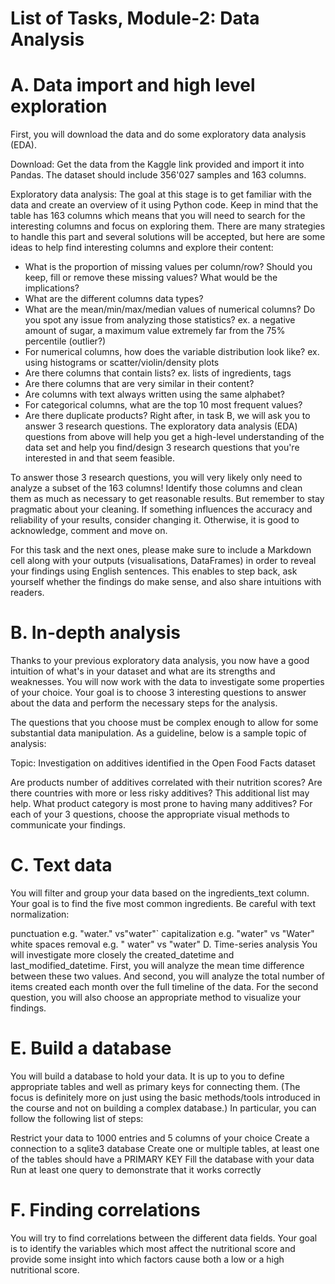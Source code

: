 
# List of Tasks, Module-2: Data Analysis

# A. Data import and high level exploration
First, you will download the data and do some exploratory data analysis (EDA).

Download: Get the data from the Kaggle link provided and import it into Pandas. The dataset should include 356'027 samples and 163 columns.

Exploratory data analysis: The goal at this stage is to get familiar with the data and create an overview of it using Python code. Keep in mind that the table has 163 columns which means that you will need to search for the interesting columns and focus on exploring them. There are many strategies to handle this part and several solutions will be accepted, but here are some ideas to help find interesting columns and explore their content:

 - What is the proportion of missing values per column/row? Should you keep, fill or remove these missing values? What would be the implications?
 - What are the different columns data types?
 - What are the mean/min/max/median values of numerical columns? Do you spot any issue from analyzing those statistics? ex. a negative amount of sugar, a maximum value extremely far from the 75% percentile (outlier?)
 - For numerical columns, how does the variable distribution look like? ex. using histograms or scatter/violin/density plots
 - Are there columns that contain lists? ex. lists of ingredients, tags
 - Are there columns that are very similar in their content?
 - Are columns with text always written using the same alphabet?
 - For categorical columns, what are the top 10 most frequent values?
 - Are there duplicate products?
Right after, in task B, we will ask you to answer 3 research questions. The exploratory data analysis (EDA) questions from above will help you get a high-level understanding of the data set and help you find/design 3 research questions that you're interested in and that seem feasible.

To answer those 3 research questions, you will very likely only need to analyze a subset of the 163 columns! Identify those columns and clean them as much as necessary to get reasonable results. But remember to stay pragmatic about your cleaning. If something influences the accuracy and reliability of your results, consider changing it. Otherwise, it is good to acknowledge, comment and move on.

For this task and the next ones, please make sure to include a Markdown cell along with your outputs (visualisations, DataFrames) in order to reveal your findings using English sentences. This enables to step back, ask yourself whether the findings do make sense, and also share intuitions with readers.

# B. In-depth analysis
Thanks to your previous exploratory data analysis, you now have a good intuition of what's in your dataset and what are its strengths and weaknesses. You will now work with the data to investigate some properties of your choice. Your goal is to choose 3 interesting questions to answer about the data and perform the necessary steps for the analysis.

The questions that you choose must be complex enough to allow for some substantial data manipulation. As a guideline, below is a sample topic of analysis:

Topic: Investigation on additives identified in the Open Food Facts dataset

Are products number of additives correlated with their nutrition scores?
Are there countries with more or less risky additives? This additional list may help.
What product category is most prone to having many additives?
For each of your 3 questions, choose the appropriate visual methods to communicate your findings.

# C. Text data
You will filter and group your data based on the ingredients_text column. Your goal is to find the five most common ingredients. Be careful with text normalization:

punctuation e.g. "water." vs"water"`
capitalization e.g. "water" vs "Water"
white spaces removal e.g. " water" vs "water"
D. Time-series analysis
You will investigate more closely the created_datetime and last_modified_datetime. First, you will analyze the mean time difference between these two values. And second, you will analyze the total number of items created each month over the full timeline of the data. For the second question, you will also choose an appropriate method to visualize your findings.

# E. Build a database
You will build a database to hold your data. It is up to you to define appropriate tables and well as primary keys for connecting them. (The focus is definitely more on just using the basic methods/tools introduced in the course and not on building a complex database.) In particular, you can follow the following list of steps:

Restrict your data to 1000 entries and 5 columns of your choice
Create a connection to a sqlite3 database
Create one or multiple tables, at least one of the tables should have a PRIMARY KEY
Fill the database with your data
Run at least one query to demonstrate that it works correctly
# F. Finding correlations
You will try to find correlations between the different data fields. Your goal is to identify the variables which most affect the nutritional score and provide some insight into which factors cause both a low or a high nutritional score.


